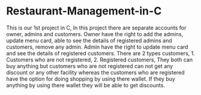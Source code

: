 # Restaurant-Management-in-C
This is our 1st project in C, In this project there are separate accounts for owner, admins and customers. Owner have the right to add the admins, update menu card, able to see the details of registered admins and customers, remove any admin. Admin have the right to update menu card and see the details of registered customers. There are 2 types customers, 1. Customers who are not registered, 2. Registered customers, They both can buy anything but customers who are not registered can not get any discount or any other facility whereas the customers who are registered have the option for doing shopping by using there wallet. If they buy anything by using there wallet they will be able to get discounts.
